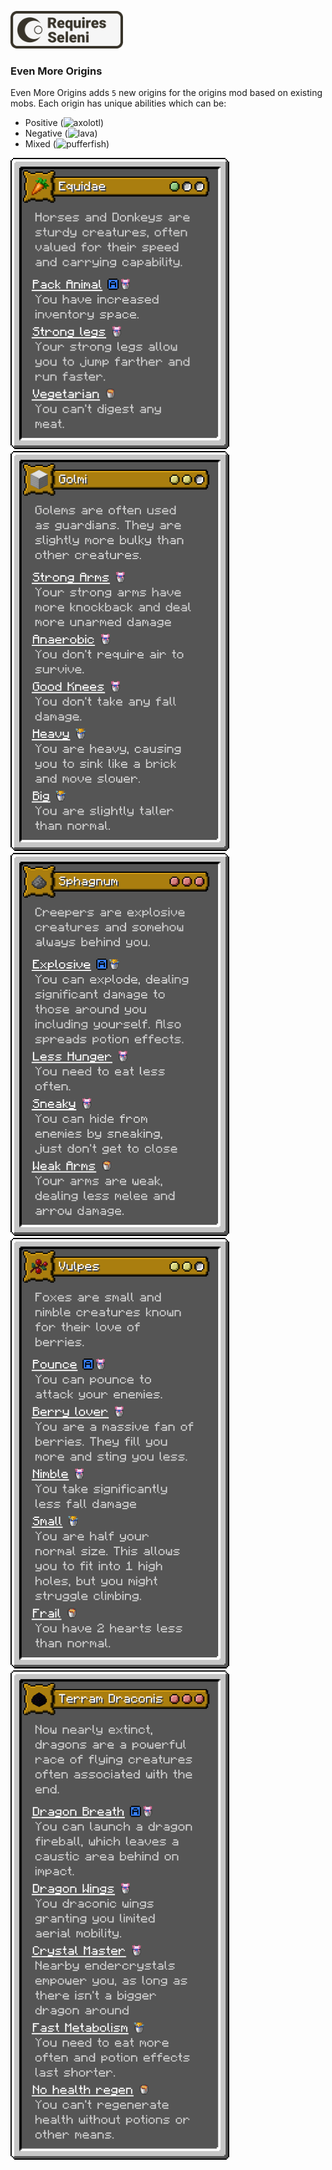 <p><strong><a href="https://www.curseforge.com/minecraft/mc-mods/seleni"><img src="https://raw.githubusercontent.com/CoutteauSam/Seleni/main/extra/seleni_badge.png" alt="Requires Seleni" width="180" height="60" /></a> </strong></p>

### Even More Origins

Even More Origins adds `5` new origins for the origins mod based on existing mobs.
Each origin has unique abilities which can be:
- Positive (<img src="https://static.wikia.nocookie.net/minecraft_gamepedia/images/c/c3/Bucket_of_Axolotl_JE1_BE1.png" alt="axolotl" width="16" height="16" />)
- Negative (<img src="https://static.wikia.nocookie.net/minecraft_gamepedia/images/7/74/Lava_Bucket_JE2_BE2.png" alt="lava" width="16" height="16" />)
- Mixed (<img src="https://static.wikia.nocookie.net/minecraft_gamepedia/images/2/26/Bucket_of_Pufferfish_JE2_BE2.png" alt="pufferfish" width="16" height="16" />)

<div>
<img src="https://raw.githubusercontent.com/CoutteauSam/Even-More-Origins/1.18/extra/Equidae.png" alt="Equidae" width=350/>
<img src="https://raw.githubusercontent.com/CoutteauSam/Even-More-Origins/1.18/extra/Golmi.png" alt="Golmi" width=350/>
<img src="https://raw.githubusercontent.com/CoutteauSam/Even-More-Origins/1.18/extra/Sphagnum.png" alt="Sphagum" width=350/>
<img src="https://raw.githubusercontent.com/CoutteauSam/Even-More-Origins/1.18/extra/Vulpes.png" alt="Vulpes" width=350/>
<img src="https://raw.githubusercontent.com/CoutteauSam/Even-More-Origins/1.18/extra/Terram_Draconis.png" alt="Terram Draconis" width=350/>
</div>
